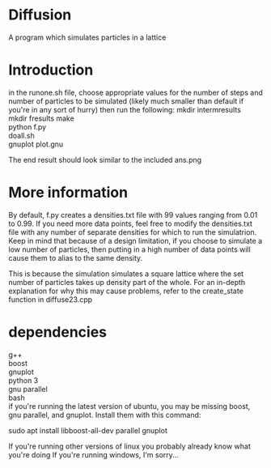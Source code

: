 # Diffusion
A program which simulates particles in a lattice

# Introduction
in the runone.sh file, choose appropriate values for the number of steps and number of particles to be simulated (likely much smaller than default if you're in any sort of hurry)
then run the following: 
mkdir intermresults  
mkdir fresults
make  
python f.py  
doall.sh  
gnuplot plot.gnu  

The end result should look similar to the included ans.png

# More information

By default, f.py creates a densities.txt file with 99 values ranging from 0.01 to 0.99. 
If you need more data points, feel free to modify the densities.txt file with any number of separate densities for which to run the simulatrion.
Keep in mind that because of a design limitation, if you choose to simulate a low number of particles, then putting in a high number of data points will cause them to alias to the same density.

This is because the simulation simulates a square lattice where the set number of particles takes up density part of the whole.
For an in-depth explanation for why this may cause problems, refer to the create_state function in diffuse23.cpp

# dependencies
g++  
boost  
gnuplot  
python 3  
gnu parallel  
bash  
if you're running the latest version of ubuntu, you may be missing boost, gnu parallel, and gnuplot.
Install them with this command:

sudo apt install libboost-all-dev parallel gnuplot

If you're running other versions of linux you probably already know what you're doing
If you're running windows, I'm sorry...

